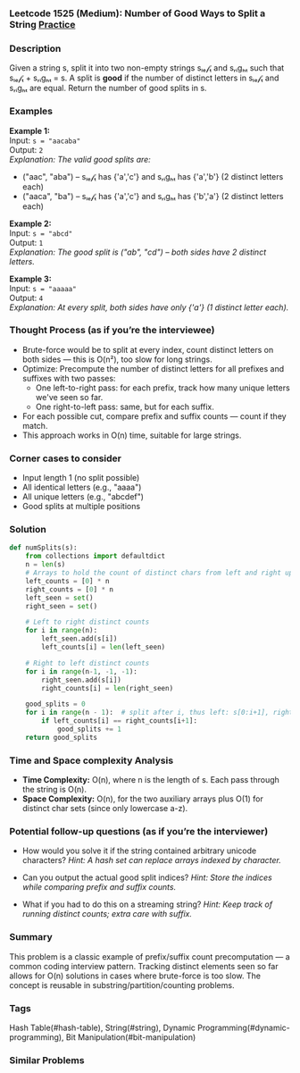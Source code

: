 ### Leetcode 1525 (Medium): Number of Good Ways to Split a String [Practice](https://leetcode.com/problems/number-of-good-ways-to-split-a-string)

### Description  
Given a string s, split it into two non-empty strings sₗₑ𝒻ₜ and sᵣᵢgₕₜ such that sₗₑ𝒻ₜ + sᵣᵢgₕₜ = s. A split is **good** if the number of distinct letters in sₗₑ𝒻ₜ and sᵣᵢgₕₜ are equal. Return the number of good splits in s.

### Examples  

**Example 1:**  
Input: `s = "aacaba"`  
Output: `2`  
*Explanation: The valid good splits are:*
- ("aac", "aba") – sₗₑ𝒻ₜ has {'a','c'} and sᵣᵢgₕₜ has {'a','b'} (2 distinct letters each)
- ("aaca", "ba") – sₗₑ𝒻ₜ has {'a','c'} and sᵣᵢgₕₜ has {'b','a'} (2 distinct letters each)

**Example 2:**  
Input: `s = "abcd"`  
Output: `1`  
*Explanation: The good split is ("ab", "cd") – both sides have 2 distinct letters.*

**Example 3:**  
Input: `s = "aaaaa"`  
Output: `4`  
*Explanation: At every split, both sides have only {'a'} (1 distinct letter each).*  

### Thought Process (as if you’re the interviewee)  
- Brute-force would be to split at every index, count distinct letters on both sides — this is O(n²), too slow for long strings.
- Optimize: Precompute the number of distinct letters for all prefixes and suffixes with two passes:
  - One left-to-right pass: for each prefix, track how many unique letters we've seen so far.
  - One right-to-left pass: same, but for each suffix.
- For each possible cut, compare prefix and suffix counts — count if they match.
- This approach works in O(n) time, suitable for large strings.

### Corner cases to consider  
- Input length 1 (no split possible)
- All identical letters (e.g., "aaaa")
- All unique letters (e.g., "abcdef")
- Good splits at multiple positions

### Solution

```python
def numSplits(s):
    from collections import defaultdict
    n = len(s)
    # Arrays to hold the count of distinct chars from left and right up to each index
    left_counts = [0] * n
    right_counts = [0] * n
    left_seen = set()
    right_seen = set()

    # Left to right distinct counts
    for i in range(n):
        left_seen.add(s[i])
        left_counts[i] = len(left_seen)

    # Right to left distinct counts
    for i in range(n-1, -1, -1):
        right_seen.add(s[i])
        right_counts[i] = len(right_seen)

    good_splits = 0
    for i in range(n - 1):  # split after i, thus left: s[0:i+1], right: s[i+1:]
        if left_counts[i] == right_counts[i+1]:
            good_splits += 1
    return good_splits
```

### Time and Space complexity Analysis  
- **Time Complexity:** O(n), where n is the length of s. Each pass through the string is O(n).
- **Space Complexity:** O(n), for the two auxiliary arrays plus O(1) for distinct char sets (since only lowercase a-z).

### Potential follow-up questions (as if you’re the interviewer)  
- How would you solve it if the string contained arbitrary unicode characters?
  *Hint: A hash set can replace arrays indexed by character.*

- Can you output the actual good split indices?
  *Hint: Store the indices while comparing prefix and suffix counts.*

- What if you had to do this on a streaming string?
  *Hint: Keep track of running distinct counts; extra care with suffix.*

### Summary
This problem is a classic example of prefix/suffix count precomputation — a common coding interview pattern. Tracking distinct elements seen so far allows for O(n) solutions in cases where brute-force is too slow. The concept is reusable in substring/partition/counting problems.

### Tags
Hash Table(#hash-table), String(#string), Dynamic Programming(#dynamic-programming), Bit Manipulation(#bit-manipulation)

### Similar Problems
